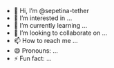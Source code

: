 - 👋 Hi, I’m @sepetina-tether
- 👀 I’m interested in ...
- 🌱 I’m currently learning ...
- 💞️ I’m looking to collaborate on ...
- 📫 How to reach me ...
- 😄 Pronouns: ...
- ⚡ Fun fact: ...

<!---
sepetina-tether/sepetina-tether is a ✨ special ✨ repository because its `README.md` (this file) appears on your GitHub profile.
You can click the Preview link to take a look at your changes.
--->
